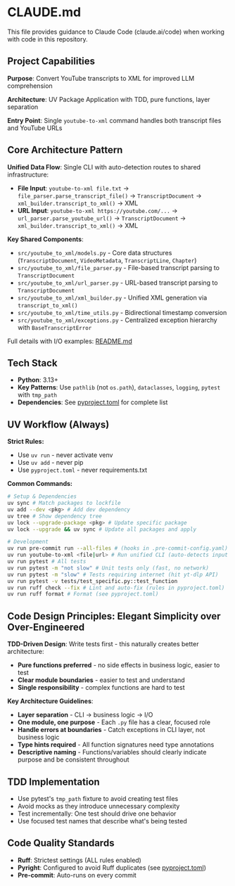# CLAUDE.md

This file provides guidance to Claude Code (claude.ai/code) when working with code in this repository.

## Project Capabilities
**Purpose**: Convert YouTube transcripts to XML for improved LLM comprehension

**Architecture**: UV Package Application with TDD, pure functions, layer separation

**Entry Point**: Single `youtube-to-xml` command handles both transcript files and YouTube URLs

## Core Architecture Pattern

**Unified Data Flow**: Single CLI with auto-detection routes to shared infrastructure:
- **File Input**: `youtube-to-xml file.txt` → `file_parser.parse_transcript_file()` → `TranscriptDocument` → `xml_builder.transcript_to_xml()` → XML
- **URL Input**: `youtube-to-xml https://youtube.com/...` → `url_parser.parse_youtube_url()` → `TranscriptDocument` → `xml_builder.transcript_to_xml()` → XML

**Key Shared Components**:
- `src/youtube_to_xml/models.py` - Core data structures (`TranscriptDocument`, `VideoMetadata`, `TranscriptLine`, `Chapter`)
- `src/youtube_to_xml/file_parser.py` - File-based transcript parsing to `TranscriptDocument`
- `src/youtube_to_xml/url_parser.py` - URL-based transcript parsing to `TranscriptDocument`
- `src/youtube_to_xml/xml_builder.py` - Unified XML generation via `transcript_to_xml()`
- `src/youtube_to_xml/time_utils.py` - Bidirectional timestamp conversion
- `src/youtube_to_xml/exceptions.py` - Centralized exception hierarchy with `BaseTranscriptError`

Full details with I/O examples: [README.md](README.md)

## Tech Stack

- **Python**: 3.13+
- **Key Patterns**: Use `pathlib` (not `os.path`), `dataclasses`, `logging`, `pytest` with `tmp_path`
- **Dependencies**: See [pyproject.toml](pyproject.toml) for complete list

## UV Workflow (Always)

**Strict Rules:**
- Use `uv run` - never activate venv
- Use `uv add` - never pip
- Use `pyproject.toml` - never requirements.txt

**Common Commands:**
```bash
# Setup & Dependencies
uv sync # Match packages to lockfile
uv add --dev <pkg> # Add dev dependency
uv tree # Show dependency tree
uv lock --upgrade-package <pkg> # Update specific package
uv lock --upgrade && uv sync # Update all packages and apply

# Development
uv run pre-commit run --all-files # (hooks in .pre-commit-config.yaml)
uv run youtube-to-xml <file|url> # Run unified CLI (auto-detects input type)
uv run pytest # All tests
uv run pytest -m "not slow" # Unit tests only (fast, no network)
uv run pytest -m "slow" # Tests requiring internet (hit yt-dlp API)
uv run pytest -v tests/test_specific.py::test_function
uv run ruff check --fix # Lint and auto-fix (rules in pyproject.toml)
uv run ruff format # Format (see pyproject.toml)
```

## Code Design Principles: Elegant Simplicity over Over-Engineered

**TDD-Driven Design**: Write tests first - this naturally creates better architecture:
- **Pure functions preferred** - no side effects in business logic, easier to test
- **Clear module boundaries** - easier to test and understand
- **Single responsibility** - complex functions are hard to test

**Key Architecture Guidelines**:
- **Layer separation** - CLI → business logic → I/O
- **One module, one purpose** - Each `.py` file has a clear, focused role
- **Handle errors at boundaries** - Catch exceptions in CLI layer, not business logic
- **Type hints required** - All function signatures need type annotations
- **Descriptive naming** - Functions/variables should clearly indicate purpose and be consistent throughout

## TDD Implementation

- Use pytest's `tmp_path` fixture to avoid creating test files
- Avoid mocks as they introduce unnecessary complexity
- Test incrementally: One test should drive one behavior
- Use focused test names that describe what's being tested

## Code Quality Standards

- **Ruff**: Strictest settings (ALL rules enabled)
- **Pyright**: Configured to avoid Ruff duplicates (see [pyproject.toml](pyproject.toml))
- **Pre-commit**: Auto-runs on every commit